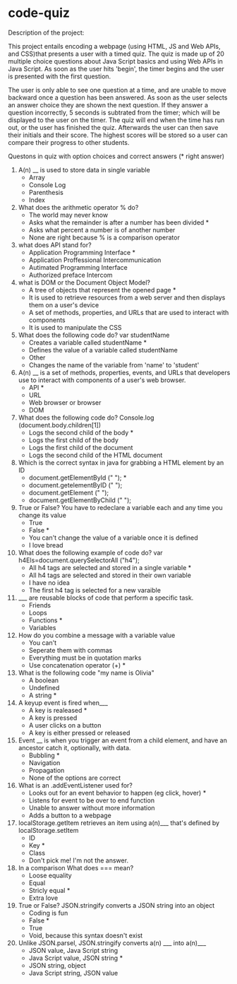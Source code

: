 # code-quiz
Description of the project:

This project entails encoding a webpage (using HTML, JS and Web APIs, and CSS)that presents a user with a timed quiz. The quiz is made up of 20 multiple choice questions about Java Script basics and using Web APIs in Java Script. As soon as the user hits 'begin', the timer begins and the user is presented with the first question. 

The user is only able to see one question at a time, and are unable to move backward once a question has been answered. As soon as the user selects an answer choice they are shown the next question. If they answer a question incorrectly, 5 seconds is subtrated from the timer; which will be displayed to the user on the timer. The quiz will end when the time has run out, or the user has finished the quiz. Afterwards the user can then save their initials and their score. The highest scores will be stored so a user can compare their progress to other students. 

Questons in quiz with option choices and correct answers (* right answer)
1. A(n) __ is used to store data in single variable
    - Array
    - Console Log
    - Parenthesis
    - Index
2. What does the arithmetic operator % do?
    - The world may never know
    - Asks what the remainder is after a number has been divided *
    - Asks what percent a number is of another number
    - None are right because % is a comparison operator
3. what does API stand for?
    - Application Programming Interface *
    - Application Proffessional Intercommunication 
    - Autimated Programming Interface
    - Authorized preface Intercom 
4. what is DOM or the Document Object Model?
    - A tree of objects that represent the opened page *
    - It is used to retrieve resources from a web server and then displays them on a user's device
    - A set of methods, properties, and URLs that are used to interact with components
    - It is used to manipulate the CSS
5. What does the following code do?
    var studentName
    - Creates a variable called studentName *
    - Defines the value of a variable called studentName
    - Other
    - Changes the name of the variable from 'name' to 'student'
6. A(n) __ is a set of methods, properties, events, and URLs that developers use to interact with components of a user's web browser.
    - API *
    - URL
    - Web browser or browser
    - DOM
7. What does the following code do? Console.log (document.body.children[1])
    - Logs the second child of the body *
    - Logs the first child of the body
    - Logs the first child of the document
    - Logs the second child of the HTML document
8. Which is the correct syntax in java for grabbing a HTML element by an ID
    - document.getElementById (" "); *
    - document.getelementByID (" ");
    - document.getElement (" ");
    - document.getElementByChild (" ");
9. True or False? You have to redeclare a variable each and any time you change its value
    - True
    - False *
    - You can't change the value of a variable once it is defined
    - I love bread
10. What does the following example of code do? 
    var h4Els=document.querySelectorAll ("h4");
    - All h4 tags are selected and stored in a single variable *
    - All h4 tags are selected and stored in their own variable
    - I have no idea
    - The first h4 tag is selected for a new varaible
11. ___ are reusable blocks of code that perform a specific task. 
    - Friends
    - Loops
    - Functions *
    - Variables
12. How do you combine a message with a variable value 
    - You can't
    - Seperate them with commas 
    - Everything must be in quotation marks
    - Use concatenation operator (+) *
13. What is the following code
    "my name is Olivia"
    - A boolean
    - Undefined
    - A string *
14. A keyup event is fired when___
    - A key is realeased *
    - A key is pressed
    - A user clicks on a button
    - A key is either pressed or released
15. Event __ is when you trigger an event from a child element, and have an ancestor catch it, optionally, with data. 
    - Bubbling *
    - Navigation
    - Propagation
    - None of the options are correct
16. What is an .addEventListener used for?
    - Looks out for an event behavior to happen (eg click, hover) *
    -  Listens for event to be over to end function
    - Unable to answer without more information
    - Adds a button to a webpage
17. localStorage.getItem retrieves an item using a(n)___ that's defined by localStorage.setItem
    - ID
    - Key *
    - Class
    - Don't pick me! I'm not the answer.
18. In a comparison What does === mean?
    - Loose equality
    - Equal
    - Stricly equal *
    - Extra love
19. True or False? JSON.stringify converts a JSON string into an object
    - Coding is fun
    - False *
    - True 
    - Void, because this syntax doesn't exist
20. Unlike JSON.parsel, JSON.stringify converts a(n) ___ into a(n)___
    - JSON value, Java Script string
    - Java Script value, JSON string *
    - JSON string, object
    - Java Script string, JSON value 

